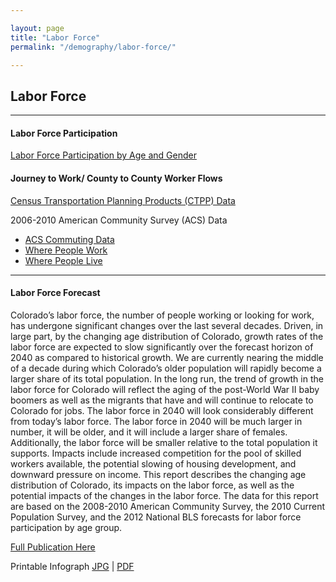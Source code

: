 ```yaml
---

layout: page
title: "Labor Force"
permalink: "/demography/labor-force/"

---
```



## Labor Force

- - -

#### Labor Force Participation

[Labor Force Participation by Age and Gender](https://dola.colorado.gov/demog_webapps/lfpParameters.jsf)

#### Journey  to Work/ County to County Worker Flows

[Census Transportation Planning Products (CTPP) Data](http://www.fhwa.dot.gov/planning/census_issues/ctpp/data_products/acsdataprod.cfm)

2006-2010 American Community Survey (ACS) Data

- [ACS Commuting Data](http://www.colocode.com/online-code-books.html)
- [Where People Work](https://drive.google.com/file/d/0B2oqdPZKJqK7MHVfSjhvY2s1c0E/edit)
- [Where People Live](https://drive.google.com/file/d/0B2oqdPZKJqK7elBFQk5LNjE3Wk0/edit)

- - -

#### Labor Force Forecast

Colorado’s labor force, the number of people working or looking for work, has undergone significant changes over the last several decades. Driven, in large part, by the changing age distribution of Colorado, growth rates of the labor force are expected to slow significantly over the forecast horizon of 2040 as compared to historical growth. We are currently nearing the middle of a decade during which Colorado’s older population will rapidly become a larger share of its total population. In the long run, the trend of growth in the labor force for Colorado will reflect the aging of the post-World War II baby boomers as well as the migrants that have and will continue to relocate to Colorado for jobs.  The labor force in 2040 will look considerably different from today’s labor force. The labor force in 2040 will be much larger in number, it will be older, and it will include a larger share of females. Additionally, the labor force will be smaller relative to the total population it supports. Impacts include increased competition for the pool of skilled workers available, the potential slowing of housing development, and downward pressure on income. This report describes the changing age distribution of Colorado, its impacts on the labor force, as well as the potential impacts of the changes in the labor force. The data for this report are based on the 2008-2010 American Community Survey, the 2010 Current Population Survey, and the 2012 National BLS forecasts for labor force participation by age group.

[Full Publication Here](https://drive.google.com/open?id=0B2oqdPZKJqK7T3FqeGdUZDhUOGM)

Printable Infograph [JPG](https://drive.google.com/open?id=0B2oqdPZKJqK7RllMT1ZUdXdxU3c) | [PDF](https://drive.google.com/open?id=0B2oqdPZKJqK7TnNkb2NIUHQtN3c)